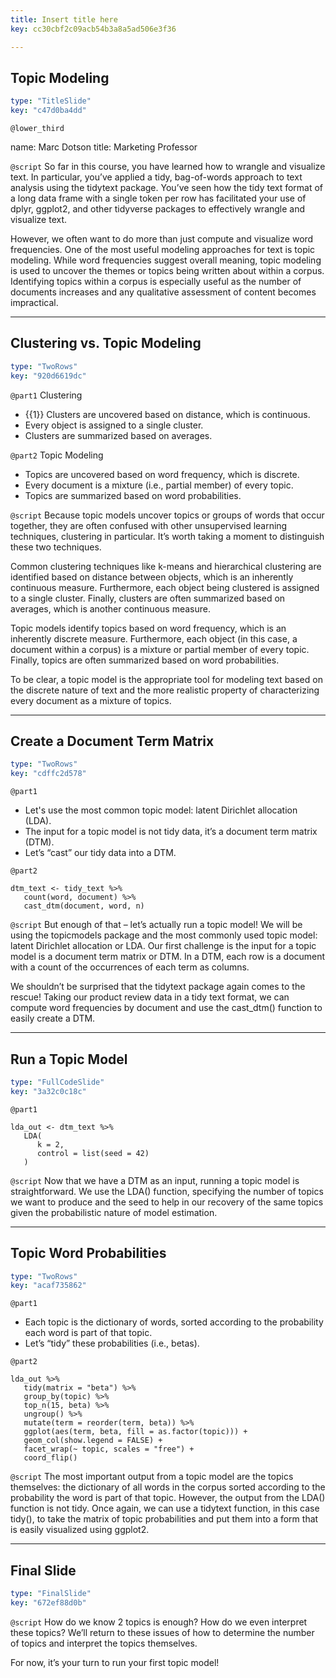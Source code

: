 ```yaml
---
title: Insert title here
key: cc30cbf2c09acb54b3a8a5ad506e3f36

---
```

## Topic Modeling

```yaml
type: "TitleSlide"
key: "c47d0ba4dd"
```

`@lower_third`

name: Marc Dotson
title: Marketing Professor


`@script`
So far in this course, you have learned how to wrangle and visualize text. In particular, you’ve applied a tidy, bag-of-words approach to text analysis using the tidytext package. You’ve seen how the tidy text format of a long data frame with a single token per row has facilitated your use of dplyr, ggplot2, and other tidyverse packages to effectively wrangle and visualize text.

However, we often want to do more than just compute and visualize word frequencies. One of the most useful modeling approaches for text is topic modeling. While word frequencies suggest overall meaning, topic modeling is used to uncover the themes or topics being written about within a corpus. Identifying topics within a corpus is especially useful as the number of documents increases and any qualitative assessment of content becomes impractical.


---
## Clustering vs. Topic Modeling

```yaml
type: "TwoRows"
key: "920d6619dc"
```

`@part1`
Clustering
- {{1}} Clusters are uncovered based on distance, which is continuous.
- Every object is assigned to a single cluster.
- Clusters are summarized based on averages.


`@part2`
Topic Modeling
- Topics are uncovered based on word frequency, which is discrete.
- Every document is a mixture (i.e., partial member) of every topic.
- Topics are summarized based on word probabilities.


`@script`
Because topic models uncover topics or groups of words that occur together, they are often confused with other unsupervised learning techniques, clustering in particular. It’s worth taking a moment to distinguish these two techniques.

Common clustering techniques like k-means and hierarchical clustering are identified based on distance between objects, which is an inherently continuous measure. Furthermore, each object being clustered is assigned to a single cluster. Finally, clusters are often summarized based on averages, which is another continuous measure.

Topic models identify topics based on word frequency, which is an inherently discrete measure. Furthermore, each object (in this case, a document within a corpus) is a mixture or partial member of every topic. Finally, topics are often summarized based on word probabilities.

To be clear, a topic model is the appropriate tool for modeling text based on the discrete nature of text and the more realistic property of characterizing every document as a mixture of topics.


---
## Create a Document Term Matrix

```yaml
type: "TwoRows"
key: "cdffc2d578"
```

`@part1`
- Let's use the most common topic model: latent Dirichlet allocation (LDA).
- The input for a topic model is not tidy data, it’s a document term matrix (DTM).
- Let’s “cast” our tidy data into a DTM.


`@part2`
```
dtm_text <- tidy_text %>%
   count(word, document) %>%
   cast_dtm(document, word, n)
```


`@script`
But enough of that – let’s actually run a topic model! We will be using the topicmodels package and the most commonly used topic model: latent Dirichlet allocation or LDA. Our first challenge is the input for a topic model is a document term matrix or DTM. In a DTM, each row is a document with a count of the occurrences of each term as columns.

We shouldn’t be surprised that the tidytext package again comes to the rescue! Taking our product review data in a tidy text format, we can compute word frequencies by document and use the cast_dtm() function to easily create a DTM.


---
## Run a Topic Model

```yaml
type: "FullCodeSlide"
key: "3a32c0c18c"
```

`@part1`
```
lda_out <- dtm_text %>%
   LDA(
      k = 2,
      control = list(seed = 42)
   )
```


`@script`
Now that we have a DTM as an input, running a topic model is straightforward. We use the LDA() function, specifying the number of topics we want to produce and the seed to help in our recovery of the same topics given the probabilistic nature of model estimation.


---
## Topic Word Probabilities

```yaml
type: "TwoRows"
key: "acaf735862"
```

`@part1`
- Each topic is the dictionary of words, sorted according to the probability each word is part of that topic.
- Let’s “tidy” these probabilities (i.e., betas).


`@part2`
```
lda_out %>%
   tidy(matrix = "beta") %>%
   group_by(topic) %>%
   top_n(15, beta) %>%
   ungroup() %>%
   mutate(term = reorder(term, beta)) %>%
   ggplot(aes(term, beta, fill = as.factor(topic))) +
   geom_col(show.legend = FALSE) +
   facet_wrap(~ topic, scales = "free") +
   coord_flip()
```


`@script`
The most important output from a topic model are the topics themselves: the dictionary of all words in the corpus sorted according to the probability the word is part of that topic. However, the output from the LDA() function is not tidy. Once again, we can use a tidytext function, in this case tidy(), to take the matrix of topic probabilities and put them into a form that is easily visualized using ggplot2.


---
## Final Slide

```yaml
type: "FinalSlide"
key: "672ef88d0b"
```

`@script`
How do we know 2 topics is enough? How do we even interpret these topics? We’ll return to these issues of how to determine the number of topics and interpret the topics themselves.

For now, it’s your turn to run your first topic model!

